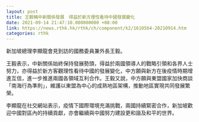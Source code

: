 ```yaml
---
layout: post
title: 王毅稱中新關係發展　得益於新方理性看待中國發展變化
date: 2021-09-14 21:47:10.000000000 +08:00
link: https://news.rthk.hk/rthk/ch/component/k2/1610564-20210914.htm
categories: rthk
---
```


新加坡總理李顯龍會見到訪的國務委員兼外長王毅。

王毅表示，中新關係始終保持發展勢頭，得益於兩國領導人的戰略引領和各界人士努力，亦得益於新方客觀理性看待中國的發展變化，中方願與新方在後疫情時期增進互信，進一步推進兩國各領域互利合作。王毅又說，中方願與東盟國家加快商談「南海行為準則」，維護以東盟為中心的成熟地區架構，推動地區實現共同發展繁榮。

李顯龍在社交網站表示，疫情下國際環境充滿挑戰，兩國持續緊密合作，新加坡歡迎中國對區內的持續貢獻，亦會繼續與中國努力建設更和諧及和平的世界。
